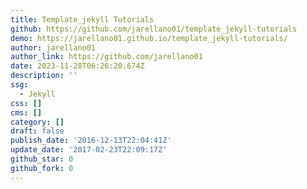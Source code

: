 ```yaml
---
title: Template_jekyll Tutorials
github: https://github.com/jarellano01/template_jekyll-tutorials
demo: https://jarellano01.github.io/template_jekyll-tutorials/
author: jarellano01
author_link: https://github.com/jarellano01
date: 2023-11-28T06:26:20.674Z
description: ''
ssg:
  - Jekyll
css: []
cms: []
category: []
draft: false
publish_date: '2016-12-13T22:04:41Z'
update_date: '2017-02-23T22:09:17Z'
github_star: 0
github_fork: 0
---
```

